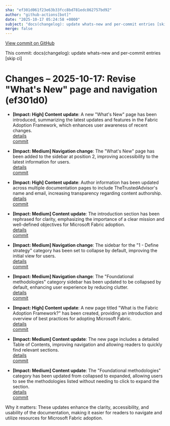 ```yaml
---
sha: "ef301d061f23e63b33fcc8bd781edc862757bd92"
author: "github-actions[bot]"
date: "2025-10-17 05:24:58 +0000"
subject: "docs(changelog): update whats-new and per-commit entries [skip ci]"
merge: false
---
```


[View commit on GitHub](https://github.com/TheTrustedAdvisor/FabricAdoptionFramework/commit/ef301d061f23e63b33fcc8bd781edc862757bd92)

This commit: docs(changelog): update whats-new and per-commit entries [skip ci]

# Changes – 2025-10-17: Revise "What's New" page and navigation (ef301d0)

- **[Impact: High] Content update**: A new "What's New" page has been introduced, summarizing the latest updates and features in the Fabric Adoption Framework, which enhances user awareness of recent changes.  
   [details](/docs/about/changes/2025-10-16-5bd53d4f5313799c9e7ab51d8ca65a6def828aef)  
   [commit](https://github.com/TheTrustedAdvisor/FabricAdoptionFramework/commit/5bd53d4f5313799c9e7ab51d8ca65a6def828aef)

- **[Impact: Medium] Navigation change**: The "What's New" page has been added to the sidebar at position 2, improving accessibility to the latest information for users.  
   [details](/docs/about/changes/2025-10-16-5bd53d4f5313799c9e7ab51d8ca65a6def828aef)  
   [commit](https://github.com/TheTrustedAdvisor/FabricAdoptionFramework/commit/5bd53d4f5313799c9e7ab51d8ca65a6def828aef)

- **[Impact: High] Content update**: Author information has been updated across multiple documentation pages to include TheTrustedAdvisor's name and email, increasing transparency regarding content authorship.  
   [details](/docs/about/changes/2025-10-16-5bd53d4f5313799c9e7ab51d8ca65a6def828aef)  
   [commit](https://github.com/TheTrustedAdvisor/FabricAdoptionFramework/commit/5bd53d4f5313799c9e7ab51d8ca65a6def828aef)

- **[Impact: Medium] Content update**: The introduction section has been rephrased for clarity, emphasizing the importance of a clear mission and well-defined objectives for Microsoft Fabric adoption.  
   [details](/docs/about/changes/2025-10-16-5bd53d4f5313799c9e7ab51d8ca65a6def828aef)  
   [commit](https://github.com/TheTrustedAdvisor/FabricAdoptionFramework/commit/5bd53d4f5313799c9e7ab51d8ca65a6def828aef)

- **[Impact: Medium] Navigation change**: The sidebar for the "1 - Define strategy" category has been set to collapse by default, improving the initial view for users.  
   [details](/docs/about/changes/2025-10-16-5bd53d4f5313799c9e7ab51d8ca65a6def828aef)  
   [commit](https://github.com/TheTrustedAdvisor/FabricAdoptionFramework/commit/5bd53d4f5313799c9e7ab51d8ca65a6def828aef)

- **[Impact: Medium] Navigation change**: The "Foundational methodologies" category sidebar has been updated to be collapsed by default, enhancing user experience by reducing clutter.  
   [details](/docs/about/changes/2025-10-16-5bd53d4f5313799c9e7ab51d8ca65a6def828aef)  
   [commit](https://github.com/TheTrustedAdvisor/FabricAdoptionFramework/commit/5bd53d4f5313799c9e7ab51d8ca65a6def828aef)

- **[Impact: High] Content update**: A new page titled "What is the Fabric Adoption Framework?" has been created, providing an introduction and overview of best practices for adopting Microsoft Fabric.  
   [details](/docs/about/changes/2025-10-16-5bd53d4f5313799c9e7ab51d8ca65a6def828aef)  
   [commit](https://github.com/TheTrustedAdvisor/FabricAdoptionFramework/commit/5bd53d4f5313799c9e7ab51d8ca65a6def828aef)

- **[Impact: Medium] Content update**: The new page includes a detailed Table of Contents, improving navigation and allowing readers to quickly find relevant sections.  
   [details](/docs/about/changes/2025-10-16-5bd53d4f5313799c9e7ab51d8ca65a6def828aef)  
   [commit](https://github.com/TheTrustedAdvisor/FabricAdoptionFramework/commit/5bd53d4f5313799c9e7ab51d8ca65a6def828aef)

- **[Impact: Medium] Content update**: The "Foundational methodologies" category has been updated from collapsed to expanded, allowing users to see the methodologies listed without needing to click to expand the section.  
   [details](/docs/about/changes/2025-10-16-5bd53d4f5313799c9e7ab51d8ca65a6def828aef)  
   [commit](https://github.com/TheTrustedAdvisor/FabricAdoptionFramework/commit/5bd53d4f5313799c9e7ab51d8ca65a6def828aef)

Why it matters: These updates enhance the clarity, accessibility, and usability of the documentation, making it easier for readers to navigate and utilize resources for Microsoft Fabric adoption.
